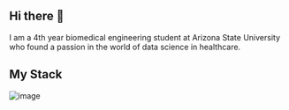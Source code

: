 ## Hi there 👋

<!--
**anushkalimaye/anushkalimaye** is a ✨ _special_ ✨ repository because its `README.md` (this file) appears on your GitHub profile.

Here are some ideas to get you started:

- 🔭 I’m currently working on ...
- 🌱 I’m currently learning ...
- 👯 I’m looking to collaborate on ...
- 🤔 I’m looking for help with ...
- 💬 Ask me about ...
- 📫 How to reach me: ...
- 😄 Pronouns: ...
- ⚡ Fun fact: ...
-->


I am a 4th year biomedical engineering student at Arizona State University who found a passion in the world of data science in healthcare. 

## My Stack

![image](https://github.com/user-attachments/assets/e0b1fe86-3b87-421f-9b4c-33f0cfa69fe4)


